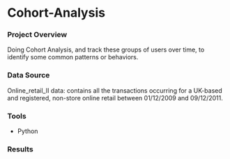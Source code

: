 # Cohort-Analysis

### Project Overview
Doing Cohort Analysis, and track these groups of users over time, to identify some common patterns or behaviors.

### Data Source
Online_retail_II data: contains all the transactions occurring for a UK-based and registered, non-store online retail between 01/12/2009 and 09/12/2011.

### Tools
 - Python

### Results
